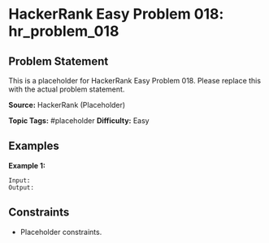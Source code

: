 # HackerRank Easy Problem 018: hr_problem_018

## Problem Statement

This is a placeholder for HackerRank Easy Problem 018.
Please replace this with the actual problem statement.

**Source:** HackerRank (Placeholder)

**Topic Tags:** #placeholder
**Difficulty:** Easy

## Examples

**Example 1:**

```
Input:
Output:
```

## Constraints

- Placeholder constraints.
